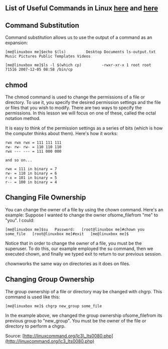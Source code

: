 ## List of Useful Commands in Linux [here](http://resources.infosecinstitute.com/useful-linux-commands/#gref) and [here](http://linuxcommand.org)

## Command Substitution

Command substitution allows us to use the output of a command as an expansion:

`[me@linuxbox me]$echo $(ls)        
Desktop Documents ls-output.txt Music Pictures Public Templates Videos`

`[me@linuxbox me]$ls -l $(which cp)        
-rwxr-xr-x 1 root root 71516 2007-12-05 08:58 /bin/cp`

## chmod

The chmod command is used to change the permissions of a file or directory. To use it, you specify the desired permission settings and the file or files that you wish to modify. There are two ways to specify the permissions. In this lesson we will focus on one of these, called the octal notation method.

It is easy to think of the permission settings as a series of bits \(which is how the computer thinks about them\). Here's how it works:

```
rwx rwx rwx = 111 111 111
rw- rw- rw- = 110 110 110
rwx --- --- = 111 000 000

and so on...

rwx = 111 in binary = 7
rw- = 110 in binary = 6
r-x = 101 in binary = 5
r-- = 100 in binary = 4
```

## Changing File Ownership

You can change the owner of a file by using the chown command. Here's an example: Suppose I wanted to change the owner ofsome\_filefrom "me" to "you". I could:

`[me@linuxbox me]$su  
Password:  
[root@linuxbox me]#chown you some_file  
[root@linuxbox me]#exit  
[me@linuxbox me]$`  


Notice that in order to change the owner of a file, you must be the superuser. To do this, our example employed the su command, then we executed chown, and finally we typed exit to return to our previous session.

chownworks the same way on directories as it does on files.

## Changing Group Ownership

The group ownership of a file or directory may be changed with chgrp. This command is used like this:

`[me@linuxbox me]$ chgrp new_group some_file`  


In the example above, we changed the group ownership ofsome\_filefrom its previous group to "new\_group". You must be the owner of the file or directory to perform a chgrp.

Source: [http://linuxcommand.org/lc3\_lts0080.php](http://linuxcommand.org/lc3_lts0080.php)

